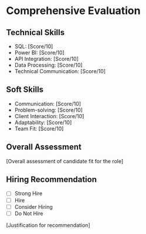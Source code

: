 # Comprehensive Evaluation

## Technical Skills
- SQL: [Score/10]
- Power BI: [Score/10]
- API Integration: [Score/10]
- Data Processing: [Score/10]
- Technical Communication: [Score/10]

## Soft Skills
- Communication: [Score/10]
- Problem-solving: [Score/10]
- Client Interaction: [Score/10]
- Adaptability: [Score/10]
- Team Fit: [Score/10]

## Overall Assessment
[Overall assessment of candidate fit for the role]

## Hiring Recommendation
- [ ] Strong Hire
- [ ] Hire
- [ ] Consider Hiring
- [ ] Do Not Hire

[Justification for recommendation]

